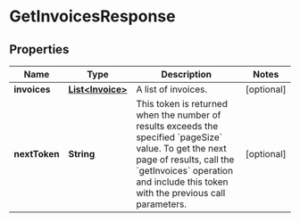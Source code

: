 
# GetInvoicesResponse

## Properties
Name | Type | Description | Notes
------------ | ------------- | ------------- | -------------
**invoices** | [**List&lt;Invoice&gt;**](Invoice.md) | A list of invoices. |  [optional]
**nextToken** | **String** | This token is returned when the number of results exceeds the specified &#x60;pageSize&#x60; value. To get the next page of results, call the &#x60;getInvoices&#x60; operation and include this token with the previous call parameters. |  [optional]




